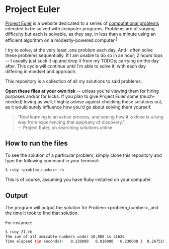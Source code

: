 # Project Euler

[Project Euler](https://projecteuler.net/ "Project Euler's website") is a website dedicated to a series of [computational problems](https://projecteuler.net/archives) intended to be solved with computer programs.
Problems are of varying difficulty but each is solvable, as they say,
in less than a minute using an efficient algorithm on a modestly-powered computer.<sup>[1](https://en.wikipedia.org/wiki/Project_Euler)</sup>

I try to solve, at the very least, one problem each day. And I often solve these problems sequentially.
If I am unable to do so in an hour; 2 hours tops -- I usually just suck it up and drop it from my TODOs;
carrying on the day after. This cycle will continue *until* I'm able to solve it; with each day differing in mindset
and approach.

This repository is a collection of all my solutions to said problems.

**Open these files at your own risk** -- unless you're viewing them for hiring purposes and/or for kicks.
If you plan to give Project Euler some (much-needed) loving as well, I highly advise against checking these solutions out,
as it would surely influence how you'd go about solving them yourself.

> "Real learning is an active process, and seeing how it is done is a long way from experiencing that epiphany of discovery." <br/>
> -- Project Euler, on searching solutions online

## How to run the files

To see the solution of a particular problem, simply clone this repository
and type the following command in your terminal:

```sh
$ ruby <problem_number>.rb
```

This is of course, assuming you have Ruby installed on your computer.

## Output

The program will output the solution for Problem <problem_number>,
and the time it took to find  that solution.

For instance:

```sh
$ ruby 21.rb
The sum of all amicable numbers under 10,000 is 31626
Time elapsed (in seconds):   0.220000   0.010000   0.230000 (  0.267515)
```
